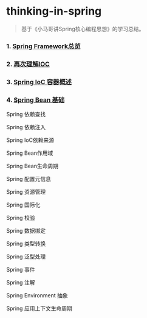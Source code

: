 # thinking-in-spring

> 基于《小马哥讲Spring核心编程思想》的学习总结。

### 1. [Spring Framework总览](springFramework.md)

### 2. [再次理解IOC](understandAgainIoc.md)

### 3. [Spring IoC 容器概述](SpringIOCIntroduction.md)

### 4. [Spring Bean 基础](springBeanBase.md)

Spring 依赖查找

Spring 依赖注入

Spring IoC依赖来源

Spring Bean作用域

Spring Bean生命周期

Spring 配置元信息

Spring 资源管理

Spring 国际化

Spring 校验

Spring 数据绑定

Spring 类型转换

Spring 泛型处理

Spring 事件

Spring 注解

Spring Environment 抽象

Spring 应用上下文生命周期



